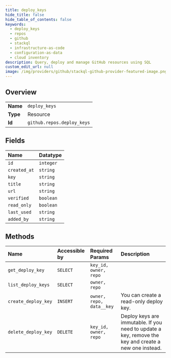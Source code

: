 ```yaml
---
title: deploy_keys
hide_title: false
hide_table_of_contents: false
keywords:
  - deploy_keys
  - repos
  - github    
  - stackql
  - infrastructure-as-code
  - configuration-as-data
  - cloud inventory
description: Query, deploy and manage GitHub resources using SQL
custom_edit_url: null
image: /img/providers/github/stackql-github-provider-featured-image.png
---
```

  
    

## Overview
<table><tbody>
<tr><td><b>Name</b></td><td><code>deploy_keys</code></td></tr>
<tr><td><b>Type</b></td><td>Resource</td></tr>
<tr><td><b>Id</b></td><td><code>github.repos.deploy_keys</code></td></tr>
</tbody></table>

## Fields
| Name | Datatype |
|:-----|:---------|
| `id` | `integer` |
| `created_at` | `string` |
| `key` | `string` |
| `title` | `string` |
| `url` | `string` |
| `verified` | `boolean` |
| `read_only` | `boolean` |
| `last_used` | `string` |
| `added_by` | `string` |
## Methods
| Name | Accessible by | Required Params | Description |
|:-----|:--------------|:----------------|:------------|
| `get_deploy_key` | `SELECT` | `key_id, owner, repo` |  |
| `list_deploy_keys` | `SELECT` | `owner, repo` |  |
| `create_deploy_key` | `INSERT` | `owner, repo, data__key` | You can create a read-only deploy key. |
| `delete_deploy_key` | `DELETE` | `key_id, owner, repo` | Deploy keys are immutable. If you need to update a key, remove the key and create a new one instead. |
